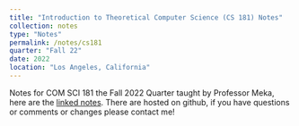```yaml
---
title: "Introduction to Theoretical Computer Science (CS 181) Notes"
collection: notes
type: "Notes"
permalink: /notes/cs181
quarter: "Fall 22"
date: 2022
location: "Los Angeles, California"
---
```


Notes for COM SCI 181 the Fall 2022 Quarter taught by Professor Meka, here are the [linked notes](https://github.com/vbKenobi/Notes/tree/main/CS%20181). There are hosted on github, if you have questions or comments or changes please contact me! 